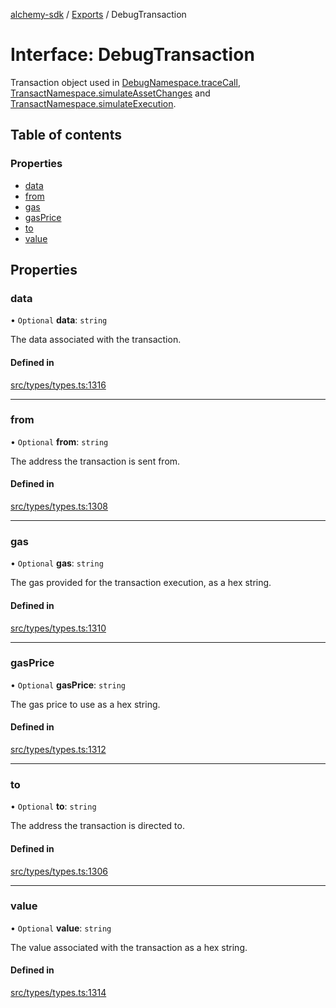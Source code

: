 [alchemy-sdk](../README.md) / [Exports](../modules.md) / DebugTransaction

# Interface: DebugTransaction

Transaction object used in [DebugNamespace.traceCall](../classes/DebugNamespace.md#tracecall), [TransactNamespace.simulateAssetChanges](../classes/TransactNamespace.md#simulateassetchanges) and [TransactNamespace.simulateExecution](../classes/TransactNamespace.md#simulateexecution).

## Table of contents

### Properties

- [data](DebugTransaction.md#data)
- [from](DebugTransaction.md#from)
- [gas](DebugTransaction.md#gas)
- [gasPrice](DebugTransaction.md#gasprice)
- [to](DebugTransaction.md#to)
- [value](DebugTransaction.md#value)

## Properties

### data

• `Optional` **data**: `string`

The data associated with the transaction.

#### Defined in

[src/types/types.ts:1316](https://github.com/alchemyplatform/alchemy-sdk-js/blob/7ae04a5/src/types/types.ts#L1316)

___

### from

• `Optional` **from**: `string`

The address the transaction is sent from.

#### Defined in

[src/types/types.ts:1308](https://github.com/alchemyplatform/alchemy-sdk-js/blob/7ae04a5/src/types/types.ts#L1308)

___

### gas

• `Optional` **gas**: `string`

The gas provided for the transaction execution, as a hex string.

#### Defined in

[src/types/types.ts:1310](https://github.com/alchemyplatform/alchemy-sdk-js/blob/7ae04a5/src/types/types.ts#L1310)

___

### gasPrice

• `Optional` **gasPrice**: `string`

The gas price to use as a hex string.

#### Defined in

[src/types/types.ts:1312](https://github.com/alchemyplatform/alchemy-sdk-js/blob/7ae04a5/src/types/types.ts#L1312)

___

### to

• `Optional` **to**: `string`

The address the transaction is directed to.

#### Defined in

[src/types/types.ts:1306](https://github.com/alchemyplatform/alchemy-sdk-js/blob/7ae04a5/src/types/types.ts#L1306)

___

### value

• `Optional` **value**: `string`

The value associated with the transaction as a hex string.

#### Defined in

[src/types/types.ts:1314](https://github.com/alchemyplatform/alchemy-sdk-js/blob/7ae04a5/src/types/types.ts#L1314)
